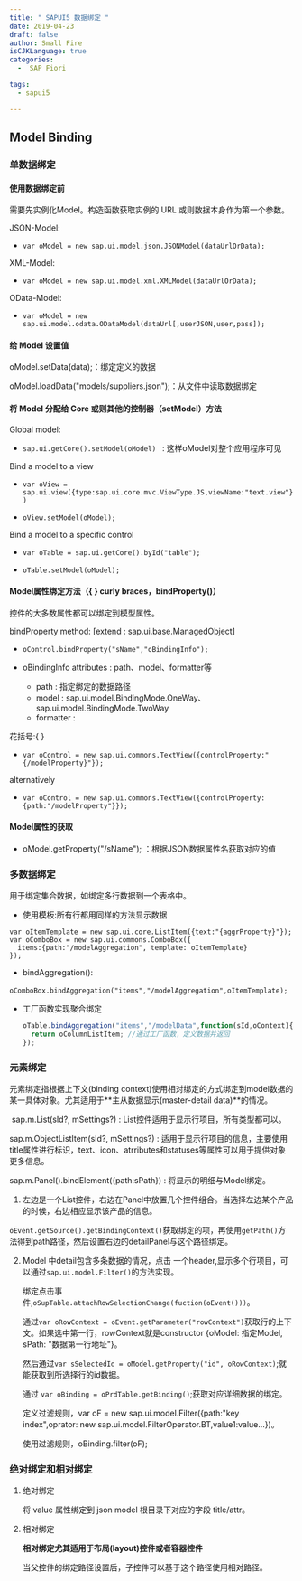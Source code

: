 ```yaml
---
title: " SAPUI5 数据绑定 "
date: 2019-04-23
draft: false
author: Small Fire
isCJKLanguage: true
categories: 
  -  SAP Fiori

tags: 
  - sapui5

---
```


## Model Binding

### 单数据绑定

#### 使用数据绑定前

需要先实例化Model。构造函数获取实例的 URL 或则数据本身作为第一个参数。

JSON-Model:

- `var oModel = new sap.ui.model.json.JSONModel(dataUrlOrData);`

XML-Model:

-  `var oModel = new sap.ui.model.xml.XMLModel(dataUrlOrData);`


OData-Model:

- `var oModel = new sap.ui.model.odata.ODataModel(dataUrl[,userJSON,user,pass]);`

#### 给 Model 设置值

oModel.setData(data);：绑定定义的数据

oModel.loadData("models/suppliers.json");：从文件中读取数据绑定

#### 将 Model 分配给 Core 或则其他的控制器（setModel）方法

Global model:

- `sap.ui.getCore().setModel(oModel) ` : 这样oModel对整个应用程序可见

Bind a model to a view

- `var oView = sap.ui.view({type:sap.ui.core.mvc.ViewType.JS,viewName:"text.view"})`          

- `oView.setModel(oModel);`

Bind a model to a specific control

- `var oTable = sap.ui.getCore().byId("table");`

- `oTable.setModel(oModel);`

#### Model属性绑定方法（{ } curly braces，bindProperty()）

控件的大多数属性都可以绑定到模型属性。

bindProperty  method: [extend : sap.ui.base.ManagedObject]

- `oControl.bindProperty("sName","oBindingInfo");`

- oBindingInfo attributes : path、model、formatter等
  - path : 指定绑定的数据路径
  - model : sap.ui.model.BindingMode.OneWay、sap.ui.model.BindingMode.TwoWay
  - formatter : 

花括号:{ }

- `var oControl = new sap.ui.commons.TextView({controlProperty:"{/modelProperty}"});`

alternatively

- `var oControl = new sap.ui.commons.TextView({controlProperty:{path:"/modelProperty"}});`

#### Model属性的获取

- oModel.getProperty("/sName"); ：根据JSON数据属性名获取对应的值

### 多数据绑定 

用于绑定集合数据，如绑定多行数据到一个表格中。

- 使用模板:所有行都用同样的方法显示数据

```JS
var oItemTemplate = new sap.ui.core.ListItem({text:"{aggrProperty}"});
var oComboBox = new sap.ui.commons.ComboBox({
  items:{path:"/modelAggregation", template: oItemTemplate}
});
```

- bindAggregation():

​        `oComboBox.bindAggregation("items","/modelAggregation",oItemTemplate);`

- 工厂函数实现聚合绑定

  ```js
  oTable.bindAggregation("items","/modelData",function(sId,oContext){
    return oColumnListItem;	//通过工厂函数，定义数据并返回
  });
  ```

### 元素绑定

元素绑定指根据上下文(binding context)使用相对绑定的方式绑定到model数据的某一具体对象。尤其适用于**主从数据显示(master-detail data)**的情况。

​	sap.m.List(sId?, mSettings?) : List控件适用于显示行项目，所有类型都可以。

sap.m.ObjectListItem(sId?, mSettings?) : 适用于显示行项目的信息，主要使用title属性进行标识，text、icon、atrributes和statuses等属性可以用于提供对象更多信息。

sap.m.Panel().bindElement({path:sPath}) : 将显示的明细与Model绑定。

1. 左边是一个List控件，右边在Panel中放置几个控件组合。当选择左边某个产品的时候，右边相应显示该产品的信息。

  `oEvent.getSource().getBindingContext()`获取绑定的项，再使用`getPath()`方法得到path路径，然后设置右边的detailPanel与这个路径绑定。

2. Model 中detail包含多条数据的情况，点击 一个header,显示多个行项目，可以通过`sap.ui.model.Filter()`的方法实现。

   绑定点击事件,`oSupTable.attachRowSelectionChange(fuction(oEvent()))`。

   通过`var oRowContext = oEvent.getParameter("rowContext")`获取行的上下文。如果选中第一行，rowContext就是constructor {oModel: 指定Model, sPath: "数据第一行地址"}。

   然后通过`var sSelectedId = oModel.getProperty("id", oRowContext)`;就能获取到所选择行的id数据。

   通过 `var oBinding = oPrdTable.getBinding()`;获取对应详细数据的绑定。

   定义过滤规则，var oF = new sap.ui.model.Filter({path:"key index",oprator: new sap.ui.model.FilterOperator.BT,value1:value...})。

   使用过滤规则，oBinding.filter(oF);

### 绝对绑定和相对绑定

1. 绝对绑定

   将 value 属性绑定到 json model 根目录下对应的字段 title/attr。

2. 相对绑定

   **相对绑定尤其适用于布局(layout)控件或者容器控件**

   当父控件的绑定路径设置后，子控件可以基于这个路径使用相对路径。